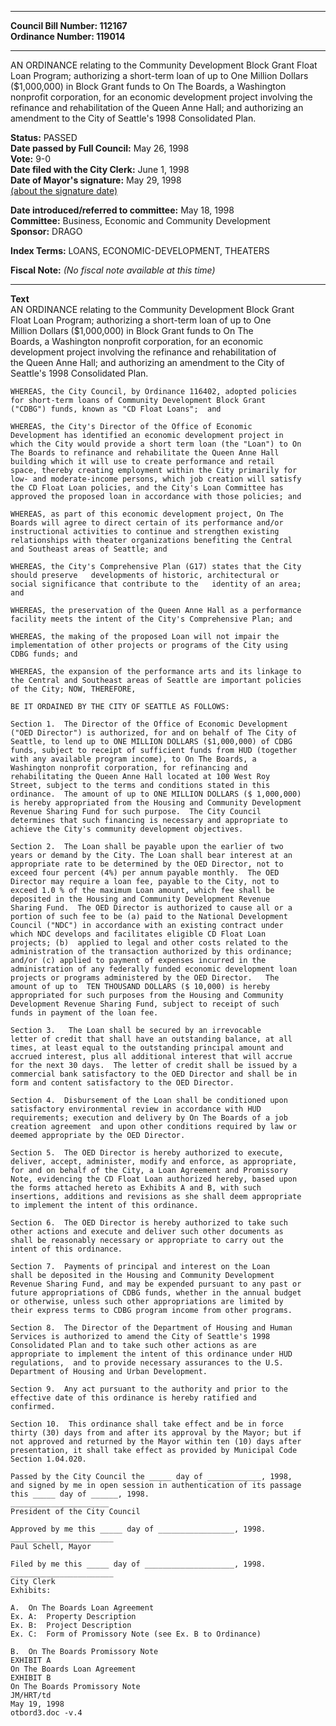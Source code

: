* * * * *  
  
**Council Bill Number: [](#h0)[](#h2)112167**   
**Ordinance Number: 119014**  
  
* * * * *  
  
AN ORDINANCE relating to the Community Development Block Grant Float Loan Program; authorizing a short-term loan of up to One Million Dollars ($1,000,000) in Block Grant funds to On The Boards, a Washington nonprofit corporation, for an economic development project involving the refinance and rehabilitation of the Queen Anne Hall; and authorizing an amendment to the City of Seattle's 1998 Consolidated Plan.  
  
**Status:** PASSED   
**Date passed by Full Council:** May 26, 1998   
**Vote:** 9-0   
**Date filed with the City Clerk:** June 1, 1998   
**Date of Mayor's signature:** May 29, 1998   
[(about the signature date)](/~public/approvaldate.htm)   
  
  
**Date introduced/referred to committee:** May 18, 1998   
**Committee:** Business, Economic and Community Development   
**Sponsor:** DRAGO   
  
**Index Terms:** LOANS, ECONOMIC-DEVELOPMENT, THEATERS  
  
**Fiscal Note:** *(No fiscal note available at this time)*  
  
* * * * *  
  
**Text**  
    AN ORDINANCE relating to the Community Development Block Grant  
    Float Loan Program; authorizing a short-term loan of up to One  
    Million Dollars ($1,000,000) in Block Grant funds to On The  
    Boards, a Washington nonprofit corporation, for an economic  
    development project involving the refinance and rehabilitation of  
    the Queen Anne Hall; and authorizing an amendment to the City of  
    Seattle's 1998 Consolidated Plan.  
  
    WHEREAS, the City Council, by Ordinance 116402, adopted policies  
    for short-term loans of Community Development Block Grant  
    ("CDBG") funds, known as "CD Float Loans";  and  
  
    WHEREAS, the City's Director of the Office of Economic  
    Development has identified an economic development project in  
    which the City would provide a short term loan (the "Loan") to On  
    The Boards to refinance and rehabilitate the Queen Anne Hall  
    building which it will use to create performance and retail  
    space, thereby creating employment within the City primarily for  
    low- and moderate-income persons, which job creation will satisfy  
    the CD Float Loan policies, and the City's Loan Committee has  
    approved the proposed loan in accordance with those policies; and  
  
    WHEREAS, as part of this economic development project, On The  
    Boards will agree to direct certain of its performance and/or  
    instructional activities to continue and strengthen existing  
    relationships with theater organizations benefiting the Central  
    and Southeast areas of Seattle; and  
  
    WHEREAS, the City's Comprehensive Plan (G17) states that the City  
    should preserve   developments of historic, architectural or  
    social significance that contribute to the   identity of an area;  
    and  
  
    WHEREAS, the preservation of the Queen Anne Hall as a performance  
    facility meets the intent of the City's Comprehensive Plan; and  
  
    WHEREAS, the making of the proposed Loan will not impair the  
    implementation of other projects or programs of the City using  
    CDBG funds; and  
  
    WHEREAS, the expansion of the performance arts and its linkage to  
    the Central and Southeast areas of Seattle are important policies  
    of the City; NOW, THEREFORE,  
  
    BE IT ORDAINED BY THE CITY OF SEATTLE AS FOLLOWS:  
  
    Section 1.  The Director of the Office of Economic Development  
    ("OED Director") is authorized, for and on behalf of The City of  
    Seattle, to lend up to ONE MILLION DOLLARS ($1,000,000) of CDBG  
    funds, subject to receipt of sufficient funds from HUD (together  
    with any available program income), to On The Boards, a  
    Washington nonprofit corporation, for refinancing and  
    rehabilitating the Queen Anne Hall located at 100 West Roy  
    Street, subject to the terms and conditions stated in this  
    ordinance.  The amount of up to ONE MILLION DOLLARS ($ 1,000,000)  
    is hereby appropriated from the Housing and Community Development  
    Revenue Sharing Fund for such purpose.  The City Council  
    determines that such financing is necessary and appropriate to  
    achieve the City's community development objectives.  
  
    Section 2.  The Loan shall be payable upon the earlier of two  
    years or demand by the City. The Loan shall bear interest at an  
    appropriate rate to be determined by the OED Director, not to  
    exceed four percent (4%) per annum payable monthly.  The OED  
    Director may require a loan fee, payable to the City, not to  
    exceed 1.0 % of the maximum Loan amount, which fee shall be  
    deposited in the Housing and Community Development Revenue  
    Sharing Fund.  The OED Director is authorized to cause all or a  
    portion of such fee to be (a) paid to the National Development  
    Council ("NDC") in accordance with an existing contract under  
    which NDC develops and facilitates eligible CD Float Loan  
    projects; (b)  applied to legal and other costs related to the  
    administration of the transaction authorized by this ordinance;  
    and/or (c) applied to payment of expenses incurred in the  
    administration of any federally funded economic development loan  
    projects or programs administered by the OED Director.   The  
    amount of up to  TEN THOUSAND DOLLARS ($ 10,000) is hereby  
    appropriated for such purposes from the Housing and Community  
    Development Revenue Sharing Fund, subject to receipt of such  
    funds in payment of the loan fee.  
  
    Section 3.   The Loan shall be secured by an irrevocable  
    letter of credit that shall have an outstanding balance, at all  
    times, at least equal to the outstanding principal amount and  
    accrued interest, plus all additional interest that will accrue  
    for the next 30 days.  The letter of credit shall be issued by a  
    commercial bank satisfactory to the OED Director and shall be in  
    form and content satisfactory to the OED Director.  
  
    Section 4.  Disbursement of the Loan shall be conditioned upon  
    satisfactory environmental review in accordance with HUD  
    requirements; execution and delivery by On The Boards of a job  
    creation agreement  and upon other conditions required by law or  
    deemed appropriate by the OED Director.  
  
    Section 5.  The OED Director is hereby authorized to execute,  
    deliver, accept, administer, modify and enforce, as appropriate,  
    for and on behalf of the City, a Loan Agreement and Promissory  
    Note, evidencing the CD Float Loan authorized hereby, based upon  
    the forms attached hereto as Exhibits A and B, with such  
    insertions, additions and revisions as she shall deem appropriate  
    to implement the intent of this ordinance.  
  
    Section 6.  The OED Director is hereby authorized to take such  
    other actions and execute and deliver such other documents as  
    shall be reasonably necessary or appropriate to carry out the  
    intent of this ordinance.  
  
    Section 7.  Payments of principal and interest on the Loan  
    shall be deposited in the Housing and Community Development  
    Revenue Sharing Fund, and may be expended pursuant to any past or  
    future appropriations of CDBG funds, whether in the annual budget  
    or otherwise, unless such other appropriations are limited by  
    their express terms to CDBG program income from other programs.  
  
    Section 8.  The Director of the Department of Housing and Human  
    Services is authorized to amend the City of Seattle's 1998  
    Consolidated Plan and to take such other actions as are  
    appropriate to implement the intent of this ordinance under HUD  
    regulations,  and to provide necessary assurances to the U.S.  
    Department of Housing and Urban Development.  
  
    Section 9.  Any act pursuant to the authority and prior to the  
    effective date of this ordinance is hereby ratified and  
    confirmed.  
  
    Section 10.  This ordinance shall take effect and be in force  
    thirty (30) days from and after its approval by the Mayor; but if  
    not approved and returned by the Mayor within ten (10) days after  
    presentation, it shall take effect as provided by Municipal Code  
    Section 1.04.020.  
  
    Passed by the City Council the _____ day of ____________, 1998,  
    and signed by me in open session in authentication of its passage  
    this _____ day of ______, 1998.  
    ______________________  
    President of the City Council  
  
    Approved by me this _____ day of _________________, 1998.  
    _______________________  
    Paul Schell, Mayor  
  
    Filed by me this _____ day of ____________________, 1998.  
    _______________________  
    City Clerk  
    Exhibits:  
  
    A.  On The Boards Loan Agreement  
    Ex. A:  Property Description  
    Ex. B:  Project Description  
    Ex. C:  Form of Promissory Note (see Ex. B to Ordinance)  
  
    B.  On The Boards Promissory Note  
    EXHIBIT A  
    On The Boards Loan Agreement  
    EXHIBIT B  
    On The Boards Promissory Note  
    JM/HRT/td  
    May 19, 1998  
    otbord3.doc -v.4  
